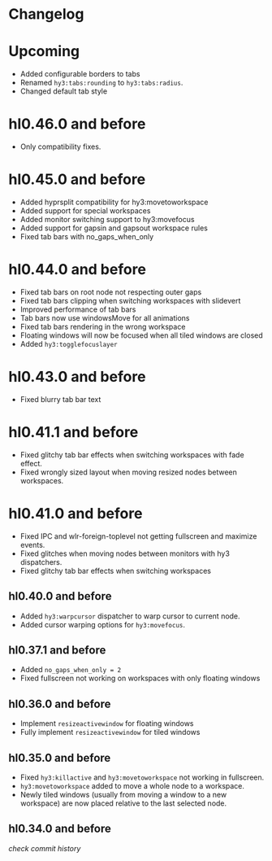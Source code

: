 # Changelog

# Upcoming

- Added configurable borders to tabs
- Renamed `hy3:tabs:rounding` to `hy3:tabs:radius`.
- Changed default tab style

# hl0.46.0 and before

- Only compatibility fixes.

# hl0.45.0 and before

- Added hyprsplit compatibility for hy3:movetoworkspace
- Added support for special workspaces
- Added monitor switching support to hy3:movefocus
- Added support for gapsin and gapsout workspace rules
- Fixed tab bars with no_gaps_when_only

# hl0.44.0 and before

- Fixed tab bars on root node not respecting outer gaps
- Fixed tab bars clipping when switching workspaces with slidevert
- Improved performance of tab bars
- Tab bars now use windowsMove for all animations
- Fixed tab bars rendering in the wrong workspace
- Floating windows will now be focused when all tiled windows are closed
- Added `hy3:togglefocuslayer`

# hl0.43.0 and before

- Fixed blurry tab bar text

# hl0.41.1 and before

- Fixed glitchy tab bar effects when switching workspaces with fade effect.
- Fixed wrongly sized layout when moving resized nodes between workspaces.

# hl0.41.0 and before

- Fixed IPC and wlr-foreign-toplevel not getting fullscreen and maximize events.
- Fixed glitches when moving nodes between monitors with hy3 dispatchers.
- Fixed glitchy tab bar effects when switching workspaces

## hl0.40.0 and before

- Added `hy3:warpcursor` dispatcher to warp cursor to current node.
- Added cursor warping options for `hy3:movefocus`.

## hl0.37.1 and before

- Added `no_gaps_when_only = 2`
- Fixed fullscreen not working on workspaces with only floating windows

## hl0.36.0 and before

- Implement `resizeactivewindow` for floating windows
- Fully implement `resizeactivewindow` for tiled windows

## hl0.35.0 and before

- Fixed `hy3:killactive` and `hy3:movetoworkspace` not working in fullscreen.
- `hy3:movetoworkspace` added to move a whole node to a workspace.
- Newly tiled windows (usually from moving a window to a new workspace) are now
placed relative to the last selected node.

## hl0.34.0 and before
*check commit history*
